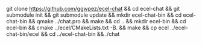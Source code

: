 git clone https://github.com/ggwpez/ecel-chat && cd ecel-chat && git submodule init && git submodule update && mkdir ecel-chat-bin && cd ecel-chat-bin && qmake ../chat.pro && make && cd .. && mkdir ecel-bin && cd ecel-bin && cmake ../ecel/CMakeLists.txt -B. && make && cp ecel ../ecel-chat-bin/ecel && cd ../ecel-chat-bin && ./chat
